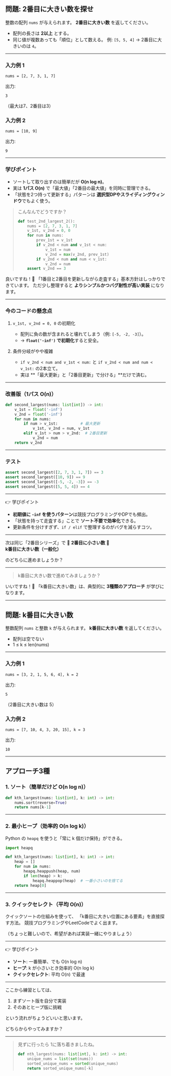 ## 問題: 2番目に大きい数を探せ

整数の配列 `nums` が与えられます。
**2番目に大きい数** を返してください。

* 配列の長さは **2以上** とする。
* 同じ値が複数あっても「順位」として数える。
  例: `[5, 5, 4]` → 2番目に大きいのは `4`。

---

### 入力例 1

```
nums = [2, 7, 3, 1, 7]
```

出力:

```
3
```

（最大は7、2番目は3）

### 入力例 2

```
nums = [10, 9]
```

出力:

```
9
```

---

### 学びポイント

* ソートして取り出すのは簡単だが **O(n log n)**。
* 実は **1パス O(n)** で「最大値」「2番目の最大値」を同時に管理できる。
* 「状態を2つ持って更新する」パターンは **選択型DPやスライディングウィンドウ**でもよく使う。

> こんなんでどうですか？
> 
> ```python
> def test_2nd_largest_2():
>     nums = [2, 7, 3, 1, 7]
>     v_1st, v_2nd = 0, 0
>     for num in nums:
>         prev_1st = v_1st
>         if v_2nd < num and v_1st < num:
>             v_1st = num
>             v_2nd = max(v_2nd, prev_1st)
>         if v_2nd < num and num < v_1st:
>             v_2nd = num
>     assert v_2nd == 3
> ```

良いですね！👏
「1番目と2番目を更新しながら走査する」基本方針はしっかりできています。
ただ少し整理すると **よりシンプルかつバグ耐性が高い実装** になります。

---

### 今のコードの懸念点

1. `v_1st, v_2nd = 0, 0` の初期化

   * 配列に負の数が含まれると壊れてしまう（例: `[-5, -2, -3]`）。
   * → **`float('-inf')` で初期化**すると安全。

2. 条件分岐がやや複雑

   * `if v_2nd < num and v_1st < num:` と `if v_2nd < num and num < v_1st:` の2本立て。
   * 実は \*\*「最大更新」と「2番目更新」で分ける」\*\*だけで済む。

---

### 改善版（1パス O(n)）

```python
def second_largest(nums: list[int]) -> int:
    v_1st = float('-inf')
    v_2nd = float('-inf')
    for num in nums:
        if num > v_1st:          # 最大更新
            v_1st, v_2nd = num, v_1st
        elif v_1st > num > v_2nd:  # 2番目更新
            v_2nd = num
    return v_2nd
```

---

### テスト

```python
assert second_largest([2, 7, 3, 1, 7]) == 3
assert second_largest([10, 9]) == 9
assert second_largest([-5, -2, -3]) == -3
assert second_largest([5, 5, 4]) == 4
```

---

👉 学びポイント

* **初期値に `-inf` を使うパターン**は競技プログラミングやDPでも頻出。
* 「状態を持って走査する」ことで **ソート不要で効率化**できる。
* 更新条件を分けすぎず、`if / elif` で整理するのがバグを減らすコツ。

---

次は同じ「2番目シリーズ」で
📌 **2番目に小さい数**
📌 **k番目に大きい数（一般化）**

のどちらに進めましょうか？

---

> k番目に大きい数で進めてみましょうか？

いいですね！🎯
「k番目に大きい数」は、典型的に **3種類のアプローチ** が学びになります。

---

## 問題: k番目に大きい数

整数配列 `nums` と整数 `k` が与えられます。
**k番目に大きい数** を返してください。

* 配列は空でない
* 1 ≤ k ≤ len(nums)

---

### 入力例 1

```
nums = [3, 2, 1, 5, 6, 4], k = 2
```

出力:

```
5
```

（2番目に大きい数は 5）

### 入力例 2

```
nums = [7, 10, 4, 3, 20, 15], k = 3
```

出力:

```
10
```

---

## アプローチ3種

### 1. **ソート（簡単だけど O(n log n)）**

```python
def kth_largest(nums: list[int], k: int) -> int:
    nums.sort(reverse=True)
    return nums[k-1]
```

---

### 2. **最小ヒープ（効率的 O(n log k)）**

Python の `heapq` を使うと「常に k 個だけ保持」ができる。

```python
import heapq

def kth_largest(nums: list[int], k: int) -> int:
    heap = []
    for num in nums:
        heapq.heappush(heap, num)
        if len(heap) > k:
            heapq.heappop(heap)  # 一番小さいのを捨てる
    return heap[0]
```

---

### 3. **クイックセレクト（平均 O(n)）**

クイックソートの仕組みを使って、
「k番目に大きい位置にある要素」を直接探す方法。
競技プログラミングやLeetCodeでよく出ます。

（ちょっと難しいので、希望があれば実装一緒にやりましょう）

---

👉 学びポイント

* **ソート**: 一番簡単、でも O(n log n)
* **ヒープ**: k が小さいとき効率的 O(n log k)
* **クイックセレクト**: 平均 O(n) で最速

---

ここから練習としては、

1. まずソート版を自分で実装
2. そのあとヒープ版に挑戦

という流れがちょうどいいと思います。

どちらからやってみますか？

---

> 見ずに行ったら 1に落ち着きましたね。
> ```python
> def nth_largest(nums: list[int], k: int) -> int:
>     unique_nums = list(set(nums))
>     sorted_unique_nums = sorted(unique_nums)
>     return sorted_unique_nums[-k]
> ```


